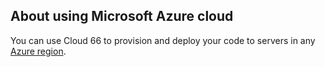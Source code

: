 <!-- usedin: [ _legacy_docker/deployment/cloud-azure.md, _maestro/Deployment/cloud-azure.md, _node/deployment/cloud-azure.md, _rails/deployment/cloud-azure.md, _skycap/deployment/cloud-azure.md] -->


## About using Microsoft Azure cloud

You can use Cloud 66 to provision and deploy your code to servers in any [Azure region](http://developers.cloud66.com/#introduction-cloud-vendor-instance-regions).

